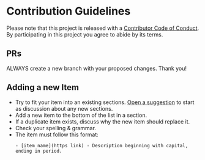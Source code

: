 # Contribution Guidelines

Please note that this project is released with a [Contributor Code of Conduct](CODE_OF_CONDUCT.md). By participating in this project you agree to abide by its terms.

## PRs

ALWAYS create a new branch with your proposed changes. Thank you!

## Adding a new Item

- Try to fit your item into an existing sections. [Open a suggestion](https://github.com/NipunaRanasinghe/awesome-ballerina/issues/new) to start as discussion about any new sections.
- Add a new item to the bottom of the list in a section.
- If a duplicate item exists, discuss why the new item should replace it.
- Check your spelling & grammar.
- The item must follow this format:
  ```
  - [item name](https link) - Description beginning with capital, ending in period.
  ```
